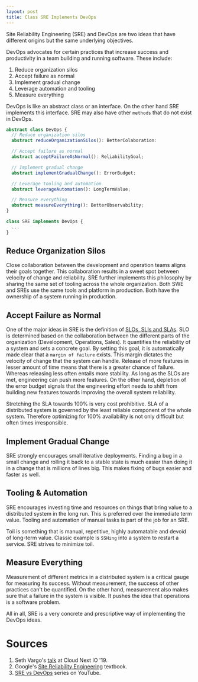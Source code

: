 ```yaml
---
layout: post
title: Class SRE Implements DevOps
---
```


Site Reliability Engineering (SRE) and DevOps are two ideas that have different origins but the same underlying objectives.

DevOps advocates for certain practices that increase success and productivity in a team building and running software. These include:

1. Reduce organization silos
2. Accept failure as normal
3. Implement gradual change
4. Leverage automation and tooling
5. Measure everything

DevOps is like an abstract class or an interface. On the other hand SRE implements this interface. SRE may also have other `methods` that do not exist in DevOps.

```TypeScript
abstract class DevOps {
  // Reduce organization silos
  abstract reduceOrganizationSilos(): BetterColaboration: 

  // Accept failure as normal
  abstract acceptFailureAsNormal(): ReliabilityGoal;

  // Implement gradual change
  abstract implementGradualChange(): ErrorBudget;

  // Leverage tooling and automation
  abstract leverageAutomation(): LongTermValue;

  // Measure everything
  abstract measureEverything(): BetterObservability;
}

class SRE implements DevOps {
  ...
}
```

## Reduce Organization Silos
Close collaboration between the development and operation teams aligns their goals together. This collaboration results in a sweet spot between velocity of change and reliability. SRE further implements this philosophy by sharing the same set of tooling across the whole organization. Both SWE and SREs use the same tools and platform in production. Both have the ownership of a system running in production. 

## Accept Failure as Normal
One of the major ideas in SRE is the definition of [SLOs, SLIs and SLAs](https://ahsan.github.io/2019-02-19-observability/). SLO is determined based on the collaboration between the different parts of the organization (Development, Operations, Sales). It quantifies the reliability of a system and sets a concrete goal. By setting this goal, it is automatically made clear that a `margin of failure` exists. This margin dictates the velocity of change that the system can handle. Release of more features in lesser amount of time means that there is a greater chance of failure. Whereas releasing less often entails more stability. As long as the SLOs are met, engineering can push more features. On the other hand, depletion of the error budget signals that the engineering effort needs to shift from building new features towards improving the overall system reliability.

Stretching the SLA towards 100% is very cost prohibitive. SLA of a distributed system is governed by the least reliable component of the whole system. Therefore optimizing for 100% availability is not only difficult but often times irresponsible.

## Implement Gradual Change
SRE strongly encourages small iterative deployments. Finding a bug in a small change and rolling it back to a stable state is much easier than doing it in a change that is millions of lines big. This makes fixing of bugs easier and faster as well.

## Tooling & Automation
SRE encourages investing time and resources on things that bring value to a distributed system in the long run. This is preferred over the immediate term value. Tooling and automation of manual tasks is part of the job for an SRE. 

Toil is something that is manual, repetitive, highly automatable and devoid of long-term value. Classic example is `SSHing` into a system to restart a service. SRE strives to minimize toil.

## Measure Everything
Measurement of different metrics in a distributed system is a critical gauge for measuring its success. Without measurement, the success of other practices can't be quantified. On the other hand, measurement also makes sure that a failure in the system is visible. It pushes the idea that operations is a software problem.


All in all, SRE is a very concrete and prescriptive way of implementing the DevOps ideas.

# Sources
1. Seth Vargo's [talk](https://www.youtube.com/watch?v=0UyrVqBoCAU) at Cloud Next IO '19.
2. Google's [Site Reliability Engineering](https://landing.google.com/sre/sre-book/toc/index.html) textbook.
2. [SRE vs DevOps](https://www.youtube.com/watch?v=uTEL8Ff1Zvk) series on YouTube.
